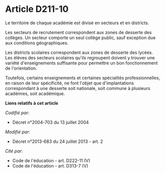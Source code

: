 # Article D211-10

Le territoire de chaque académie est divisé en secteurs et en districts.

Les secteurs de recrutement correspondent aux zones de desserte des collèges. Un secteur comporte un seul collège public,
sauf exception due aux conditions géographiques.

Les districts scolaires correspondent aux zones de desserte des lycées. Les élèves des secteurs scolaires qu'ils regroupent
doivent y trouver une variété d'enseignements suffisante pour permettre un bon fonctionnement de l'orientation.

Toutefois, certains enseignements et certaines spécialités professionnelles, en raison de leur spécificité, ne font l'objet
que d'implantations correspondant à une desserte soit nationale, soit commune à plusieurs académies, soit académique.

**Liens relatifs à cet article**

_Codifié par_:

  - Décret n°2004-703 du 13 juillet 2004

_Modifié par_:

  - Décret n°2013-683 du 24 juillet 2013 - art. 2

_Cité par_:

  - Code de l'éducation - art. D222-11 (V)
  - Code de l'éducation - art. D313-7 (V)
